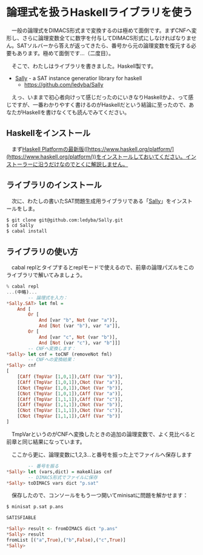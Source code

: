 # 論理式を扱うHaskellライブラリを使う

　一般の論理式をDIMACS形式まで変換するのは極めて面倒です。まずCNFへ変形し、さらに論理変数全てに数字を付与してDIMACS形式にしなければなりません。SATソルバーから答えが返ってきたら、番号から元の論理変数を復元する必要もあります。極めて面倒です…（二度目）。

　そこで、わたしはライブラリを書きました。Haskell製です。

 - [Sally](https://github.com/ledyba/Sally) - a SAT instance generatior library for haskell
   - https://github.com/ledyba/Sally

　えっ、いままで初心者向けって感じだったのにいきなりHaskellかよ、って感じですが、一番わかりやすく書けるのがHaskellだという結論に至ったので、あなたがHaskellを書けなくても読んでみてください。

## Haskellをインストール

　まず[Haskell Platformの最新版](https://www.haskell.org/platform/)([https://www.haskell.org/platform/](https://www.haskell.org/platform/))をインストールしておいてください。インストーラーに沿うだけなのでとくに解説しません。

## ライブラリのインストール

　次に、わたしの書いたSAT問題生成用ライブラリである「[Sally](https://github.com/ledyba/Sally)」をインストールをしま。

```bash
$ git clone git@github.com:ledyba/Sally.git
$ cd Sally
$ cabal install
```

## ライブラリの使い方

　cabal replとタイプするとreplモードで使えるので、前章の論理パズルをこのライブラリで解いてみましょう。

```Haskell
% cabal repl
...(中略)...
        -- 論理式を入力：
*Sally.SAT> let fml =
    And [
        Or [
            And [var "b", Not (var "a")],
            And [Not (var "b"), var "a"]],
        Or [
            And [var "c", Not (var "b")],
            And [Not (var "c"), var "b"]]]
        -- CNFへ変換します：
*Sally> let cnf = toCNF (removeNot fml)
        -- CNFへの変換結果：
*Sally> cnf
[
    [CAff (TmpVar [1,0,1]),CAff (Var "b")],
    [CAff (TmpVar [1,0,1]),CNot (Var "a")],
    [CNot (TmpVar [1,0,1]),CNot (Var "b")],
    [CNot (TmpVar [1,0,1]),CAff (Var "a")],
    [CAff (TmpVar [1,1,1]),CAff (Var "c")],
    [CAff (TmpVar [1,1,1]),CNot (Var "b")],
    [CNot (TmpVar [1,1,1]),CNot (Var "c")],
    [CNot (TmpVar [1,1,1]),CAff (Var "b")]
]
```

　TmpVarというのがCNFへ変換したときの追加の論理変数で、よく見比べると前章と同じ結果になっています。

　ここから更に、論理変数に1,2,3...と番号を振った上でファイルへ保存します

```Haskell
        -- 番号を振る
*Sally> let (vars,dict) = makeAlias cnf
        -- DIMACS形式でファイルに保存
*Sally> toDIMACS vars dict "p.sat"
```

　保存したので、コンソールをもう一つ開いてminisatに問題を解かせます：

```bash
$ minisat p.sat p.ans

SATISFIABLE
```

```Haskell
*Sally> result <- fromDIMACS dict "p.ans"
*Sally> result
fromList [("a",True),("b",False),("c",True)]
*Sally>
```
